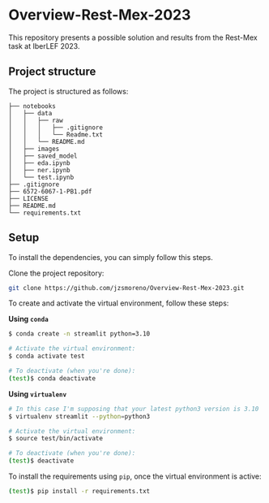 # Overview-Rest-Mex-2023
This repository presents a possible solution and results from the Rest-Mex task at IberLEF 2023.

## Project structure

The project is structured as follows:

    ├── notebooks
    │   ├── data
    │   │   ├── raw
    │   │   │   ├── .gitignore
    │   │   │   └── Readme.txt
    │   │   └── README.md
    │   ├── images
    │   ├── saved_model
    │   ├── eda.ipynb
    │   ├── ner.ipynb
    │   └── test.ipynb
    ├── .gitignore
    ├── 6572-6067-1-PB1.pdf
    ├── LICENSE
    ├── README.md
    └── requirements.txt

## Setup

To install the dependencies, you can simply follow this steps.

Clone the project repository:
```bash
git clone https://github.com/jzsmoreno/Overview-Rest-Mex-2023.git
```

To create and activate the virtual environment, follow these steps:

**Using `conda`**

```bash
$ conda create -n streamlit python=3.10

# Activate the virtual environment:
$ conda activate test

# To deactivate (when you're done):
(test)$ conda deactivate
```

**Using `virtualenv`**

```bash
# In this case I'm supposing that your latest python3 version is 3.10
$ virtualenv streamlit --python=python3

# Activate the virtual environment:
$ source test/bin/activate

# To deactivate (when you're done):
(test)$ deactivate
```

To install the requirements using `pip`, once the virtual environment is active:
```bash
(test)$ pip install -r requirements.txt
```